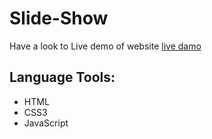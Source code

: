 # Slide-Show
Have a look to Live demo of website [live damo](https://amira-fathalla12.github.io/Home-Page-Responsive/)
## Language Tools:
 - HTML
 - CSS3
 - JavaScript
